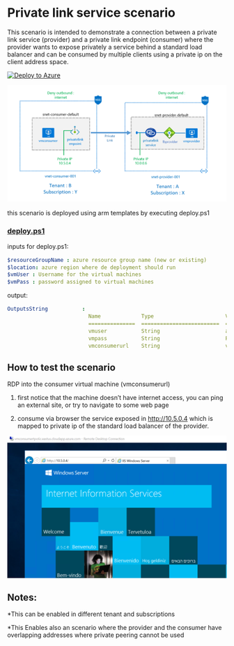 # Private link service scenario

This scenario is intended to demonstrate a connection between a private link service (provider) and a private link endpoint (consumer) where the provider wants to expose privately a service behind a standard load balancer and can be consumed by multiple clients using a private ip on the client address space.

[![Deploy to Azure](https://aka.ms/deploytoazurebutton)](https://portal.azure.com/#create/Microsoft.Template/uri/https%3A%2F%2Fraw.githubusercontent.com%2Fmblanco77%2Fprivatelink%2Fmaster%2Fprivatelinkservice%2Fazuredeploy.json)

![private link service](images/scenarioprivateservice.png)

this scenario is deployed using arm templates by executing deploy.ps1
### [deploy.ps1](deploy.ps1)
inputs for deploy.ps1:

```yaml
$resourceGroupName : azure resource group name (new or existing)
$location: azure region where de deployment should run
$vmUser : Username for the virtual machines
$vmPass : password assigned to virtual machines
```

output:

```yaml
OutputsString           :
                          Name             Type                       Value
                          ===============  =========================  ==========
                          vmuser           String                     azureuser 
                          vmpass           String                     P1xxxxxxxx
                          vmconsumerurl    String                     vmconsumerxxx.eastus.cloudapp.azure.com
```

## How to test the scenario

RDP into the consumer virtual machine (vmconsumerurl)

1. first notice that the machine doesn’t have internet access, you can ping an external site, or try to navigate to some web page

2. consume via browser the service exposed in http://10.5.0.4 which is mapped to private ip of the standard load balancer of the provider.

![consume service](images/consumeservice.png)

## Notes:

*This can be enabled in different tenant and subscriptions

*This Enables also an scenario where the provider and the consumer have overlapping addresses where private peering cannot be used

